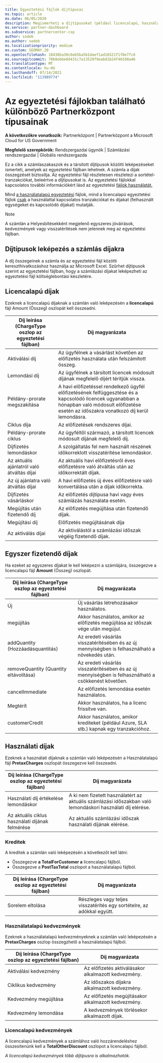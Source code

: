 ```yaml
---
title: Egyeztetési fájlok díjtípusai
ms.topic: article
ms.date: 06/05/2020
description: Megismerheti a díjtípusokat (például licencalapú, használatalapú és egyszeres), krediteket és kedvezményeket az egyeztetési Partnerközpont fájlokban.
ms.service: partner-dashboard
ms.subservice: partnercenter-csp
author: sodeb
ms.author: sodeb
ms.localizationpriority: medium
ms.custom: SEOMAY.20
ms.openlocfilehash: 10438ba30c6eb5ba5b1daef1ad16521f1f8e77c6
ms.sourcegitcommit: 70b8ebbe0d431c7a13529f9eabd1b24f40108a46
ms.translationtype: MT
ms.contentlocale: hu-HU
ms.lasthandoff: 07/14/2021
ms.locfileid: "113989774"
---
```

# <a name="understand-the-different-charge-types-in-partner-center-reconciliation-files"></a>Az egyeztetési fájlokban található különböző Partnerközpont típusainak

**A következőkre vonatkozik:** Partnerközpont | Partnerközpont a Microsoft Cloud for US Government

**Megfelelő szerepkörök:** Rendszergazdai ügynök | Számlázási rendszergazdai | Globális rendszergazda

Ez a cikk a számlaszakaszok és a társított díjtípusok közötti leképezéseket ismerteti, amelyek az egyeztetési fájlban lehetnek. A számla a díjak összegzését biztosítja. Az egyeztetési fájl részletesen részletezi a sortétel-tranzakciókat, beleértve a díjtípusokat is. Az egyeztetési fájlokkal kapcsolatos további információkért lásd az egyeztetési [fájlok használatát.](use-the-reconciliation-files.md)

Mind [a használatalapú egyeztetési](usage-based-recon-files.md) fájlok, mind a licencalapú egyeztetési fájlok [csak](license-based-recon-files.md) a használattal kapcsolatos tranzakciókat és díjakat (felhasznált egységeket és kapcsolódó díjakat) mutatják.

> [!NOTE]
> A számlán a Helyesbítésekként megjelenő egyszeres jóváírások, kedvezmények vagy visszatérítések nem jelennek meg az egyeztetési fájlban. 

## <a name="map-charge-types-to-invoice-charges"></a>Díjtípusok leképezés a számlás díjakra

A díj összegeinek a számla és az egyeztetési fájl közötti kereszthivatkozáshoz használja az Microsoft Excel. Szűrhet díjtípusok szerint az egyeztetési fájlban, hogy a számlázási díjakat leképezheti az egyeztetési fájl költséglebontási készletére.

## <a name="license-based-charges"></a>Licencalapú díjak

Ezeknek a licencalapú díjaknak a számlán való leképezésén a **licencalapú** fájl Amount (Összeg) oszlopát kell összeadni.

| Díj leírása (ChargeType oszlop az egyeztetési fájlban) | Díj magyarázata |
| ------------------------------------------------------------- | ------------------ |
| Aktiválási díj | Az ügyfélnek a vásárlást követően az előfizetés használata után felszámított összeg. |
| Lemondási díj | Az ügyfélnek a társított licencek módosult díjának megfelelő díjért térítjük vissza. |
| Példány-prorate megszakítása | A havi előfizetéssel rendelkező ügyfél előfizetésének felfüggesztése és a kapcsolódó licencek ugyanabban a hónapban való módosult előfizetése esetén az időszakra vonatkozó díj kerül lemondásra. |
| Ciklus díja | Az előfizetések rendszeres díjai. |
| Példány-prorate ciklus | Az ügyféltől származó, a társított licencek módosult díjának megfelelő díj. |
| Díjfizetés lemondáskor | A szolgáltatás fel nem használt részének időkorreklott visszatérítése lemondáskor. |
| Az aktuális ajánlatról való átváltás díjai | Az aktuális havi előfizetésről éves előfizetésre való átváltás után az időkorrektált díjak. |
| Az új ajánlatra való átváltás díjai | A havi előfizetés új éves előfizetésre való konvertálása után a díjak időkorrekta. |
| Díjfizetés vásárláskor | Az előfizetés díjtípusa havi vagy éves számlázás használata esetén. |
| Megújítás után fizetendő díj | Az előfizetés megújítása után fizetendő díjak. |
| Megújítási díj | Előfizetés megújításának díja |
| Az aktiválás díjai | Az aktiválástól a számlázási időszak végéig fizetendő díjak. |

## <a name="one-time-charges"></a>Egyszer fizetendő díjak

Ha ezeket az egyszeres díjakat le kell leképezni a számlájára, összegezve a licencalapú fájl **Amount** (Összeg) oszlopát.

| Díj leírása (ChargeType oszlop az egyeztetési fájlban) | Díj magyarázata |
| ------------------------------------------------------------- | ------------------ |
| Új | Új vásárlás létrehozásakor használatos. |
| megújítás | Akkor használatos, amikor az előfizetés megújítása az időszak vége után megújul. |
| addQuantity (Hozzáadásquantitás) | Az eredeti vásárlás visszatérítésében és az új mennyiségben is felhasználható a növekedés után. |
| removeQuantity (Quantity eltávolítása) | Az eredeti vásárlás visszatérítésében és az új mennyiségben is felhasználható a csökkenést követően. |
| cancelImmediate | Az előfizetés lemondása esetén használatos. |
| Megtérít | Akkor használatos, ha a licenc frissítve van. |
| customerCredit | Akkor használatos, amikor krediteket (például Azure, SLA stb.) kapnak egy tranzakcióhoz. |

## <a name="usage-charges"></a>Használati díjak

Ezeknek a használati díjaknak a számlán való leképezésén a Használatalapú fájl **PretaxCharges** oszlopát összegezve kell összeadni.

| Díj leírása (ChargeType oszlop az egyeztetési fájlban) | Díj magyarázata |
| ------------------------------------------------------------- | ------------------ |
| Használati díj értékelése lemondáskor | A ki nem fizetett használatért az aktuális számlázási időszakban való lemondáskori használati díj elérése. |
| Az aktuális ciklus használati díjának felmérése | Az aktuális számlázási időszak használati díjának elérése. |

### <a name="credits"></a>Kreditek

A kreditek a számlán való leképezésén a következőt kell látni:

- Összegezve **a TotalForCustomer a** licencalapú fájlból.
- Összegezve a **PostTaxTotal** oszlopot a használatalapú fájlból.

| Díj leírása (ChargeType oszlop az egyeztetési fájlban) | Díj magyarázata |
| ------------------------------------------------------------- | ------------------ |
| Sorelem eltolása | Részleges vagy teljes visszatérítés egy sortételre, az adókkal együtt. |

### <a name="usage-based-discounts"></a>Használatalapú kedvezmények

Ezeknek a használatalapú kedvezményeknek a számlán való leképezésén a **PretaxCharges** oszlop összegzhető a használatalapú fájlból.

| Díj leírása (ChargeType oszlop az egyeztetési fájlban) | Díj magyarázata |
| ------------------------------------------------------------- | ------------------ |
| Aktiválási kedvezmény | Az előfizetés aktiválásakor alkalmazott kedvezmény. |
| Ciklikus kedvezmény | Az időszakos díjakra alkalmazott kedvezmény. |
| Kedvezmény megújítása | Az előfizetés megújításakor alkalmazott kedvezmény. |
| Kedvezmény lemondása | A kedvezmények törlésekor alkalmazott díjak. |

### <a name="license-based-discounts"></a>Licencalapú kedvezmények

A licencalapú kedvezmények a számlához való hozzárendeléshez összesítenünk kell a **TotalOtherDiscount** oszlopot a licencalapú fájlból.

*A licencalapú kedvezmények több díjtípusra is alkalmazhatók.*
